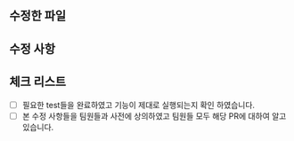 ## 수정한 파일


## 수정 사항


## 체크 리스트
- [ ] 필요한 test들을 완료하였고 기능이 제대로 실행되는지 확인 하였습니다.
- [ ] 본 수정 사항들을 팀원들과 사전에 상의하였고 팀원들 모두 해당 PR에 대하여 알고 있습니다.
